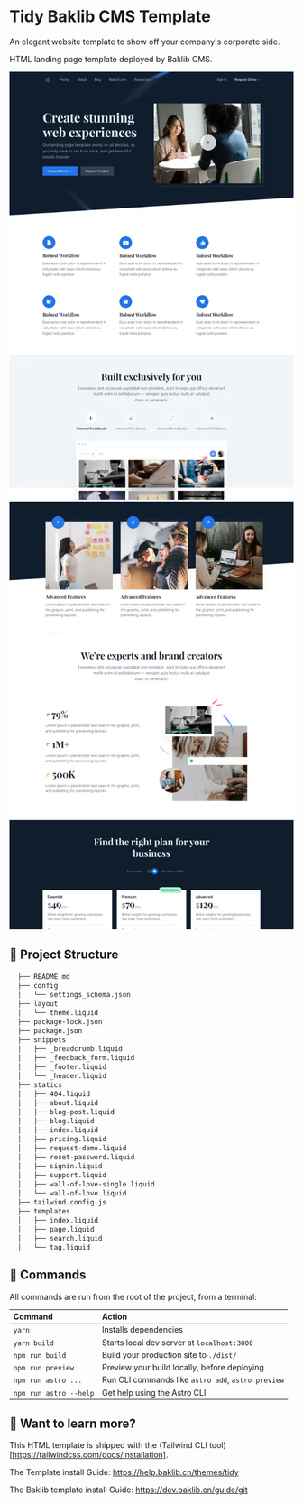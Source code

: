 # Tidy Baklib CMS Template

An elegant website template to show off your company's corporate side.

HTML landing page template deployed by Baklib CMS.

![Tailus astro based theme](./assets/images/theme/index.webp)
![Tailus astro based dark theme](./assets/images/theme/page.webp)

## 🚀 Project Structure

```
  ├── README.md
  ├── config
  │   └── settings_schema.json
  ├── layout
  │   └── theme.liquid
  ├── package-lock.json
  ├── package.json
  ├── snippets
  │   ├── _breadcrumb.liquid
  │   ├── _feedback_form.liquid
  │   ├── _footer.liquid
  │   └── _header.liquid
  ├── statics
  │   ├── 404.liquid
  │   ├── about.liquid
  │   ├── blog-post.liquid
  │   ├── blog.liquid
  │   ├── index.liquid
  │   ├── pricing.liquid
  │   ├── request-demo.liquid
  │   ├── reset-password.liquid
  │   ├── signin.liquid
  │   ├── support.liquid
  │   ├── wall-of-love-single.liquid
  │   └── wall-of-love.liquid
  ├── tailwind.config.js
  ├── templates
  │   ├── index.liquid
  │   ├── page.liquid
  │   ├── search.liquid
  │   └── tag.liquid
```


## 🧞 Commands

All commands are run from the root of the project, from a terminal:

| Command                | Action                                             |
| :--------------------- | :------------------------------------------------- |
| `yarn`                 | Installs dependencies                              |
| `yarn build`           | Starts local dev server at `localhost:3000`        |
| `npm run build`        | Build your production site to `./dist/`            |
| `npm run preview`      | Preview your build locally, before deploying       |
| `npm run astro ...`    | Run CLI commands like `astro add`, `astro preview` |
| `npm run astro --help` | Get help using the Astro CLI                       |

## 👀 Want to learn more?

This HTML template is shipped with the (Tailwind CLI tool)[https://tailwindcss.com/docs/installation].

The Template install Guide: https://help.baklib.cn/themes/tidy

The Baklib template install Guide: https://dev.baklib.cn/guide/git